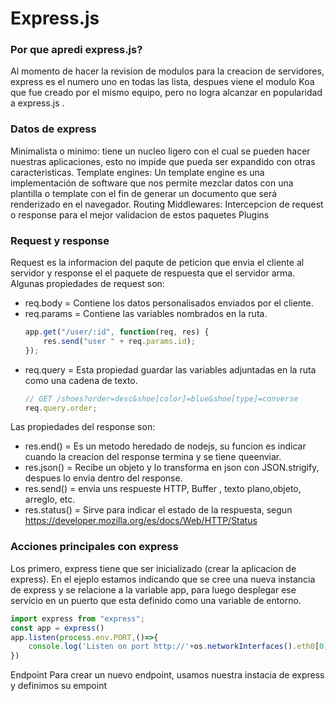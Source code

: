 # Express.js
### Por que apredi express.js?
Al momento de hacer la revision de modulos para la creacion de servidores, express es el numero uno en todas las lista, despues viene el modulo Koa que fue creado por el mismo equipo, pero no logra alcanzar en popularidad a express.js .

### Datos de express

Minimalista o minimo: tiene un nucleo ligero con el cual se pueden hacer nuestras aplicaciones, esto no impide que pueda ser expandido con otras caracteristicas.
Template engines: Un template engine es una implementación de software que nos permite mezclar datos con una plantilla o template con el fin de generar un documento que será renderizado en el navegador.
Routing
Middlewares: Intercepcion de request o response para el mejor validacion de estos paquetes
Plugins

### Request y response
Request es la informacion del paqute de peticion que envia el cliente al servidor y response el el paquete de respuesta que el servidor arma.
Algunas propiedades de request son:
- req.body = Contiene los datos personalisados enviados por el cliente.
- req.params = Contiene las variables nombrados en la ruta.
    ```js
    app.get("/user/:id", function(req, res) {
        res.send("user " + req.params.id);
    });
    ```
- req.query = Esta propiedad guardar las variables adjuntadas en la ruta como una cadena de texto.
    ```js
    // GET /shoes?order=desc&shoe[color]=blue&shoe[type]=converse
    req.query.order;
    ```
Las propiedades del response son:
- res.end() = Es un metodo heredado de nodejs, su funcion es indicar cuando la creacion del response termina y se tiene queenviar.
- res.json() = Recibe un objeto y lo transforma en json con JSON.strigify, despues lo envia dentro del response.
- res.send() = envia uns respueste HTTP, Buffer , texto plano,objeto, arreglo, etc.
- res.status() = Sirve para indicar el estado de la respuesta, segun https://developer.mozilla.org/es/docs/Web/HTTP/Status

### Acciones principales con express
Los primero, express tiene que ser inicializado (crear la aplicacion de express). En el ejeplo estamos indicando que se cree una nueva instancia de express y se relacione a la variable app, para luego desplegar ese servicio en un puerto que esta definido como una variable de entorno.
```ts
import express from "express";
const app = express()
app.listen(process.env.PORT,()=>{
    console.log('Listen on port http://'+os.networkInterfaces().eth0[0].address+':'+process.env.PORT)
})
```
Endpoint
Para crear un nuevo endpoint, usamos nuestra instacia de express y definimos su empoint